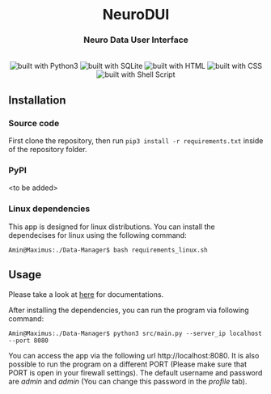 <div align="center">
<br/>
<h1>NeuroDUI</h1>
<h3>Neuro Data User Interface</h3>
<br/>
<img src="https://img.shields.io/badge/Python-14354C?style=for-the-badge&logo=python&logoColor=white" alt="built with Python3" />
<img src="https://img.shields.io/badge/sqlite-%2307405e.svg?style=for-the-badge&logo=sqlite&logoColor=white" alt="built with SQLite" />
<img src="https://img.shields.io/badge/html5-%23E34F26.svg?style=for-the-badge&logo=html5&logoColor=white" alt="built with HTML" />
<img src="https://img.shields.io/badge/css3-%231572B6.svg?style=for-the-badge&logo=css3&logoColor=white" alt="built with CSS" />
<img src="https://img.shields.io/badge/shell_script-%23121011.svg?style=for-the-badge&logo=gnu-bash&logoColor=white" alt="built with Shell Script" />


</div>





## Installation

### Source code
First clone the repository, then run `pip3 install -r requirements.txt` inside of the repository folder.

### PyPI
\<to be added\>

### Linux dependencies
This app is designed for linux distributions. You can install the dependecises for linux using the following command:
```console
Amin@Maximus:./Data-Manager$ bash requirements_linux.sh

```

## Usage
Please take a look at [here](https://github.com/AminAlam/Data-Manager/wiki) for documentations.

After installing the dependencies, you can run the program via following command:
```console
Amin@Maximus:./Data-Manager$ python3 src/main.py --server_ip localhost --port 8080

```
You can access the app via the following url http://localhost:8080. It is also possible to run the program on a different PORT (Please make sure that PORT is open in your firewall settings). 
The default username and password are *admin* and *admin* (You can change this password in the <em>profile</em> tab).
